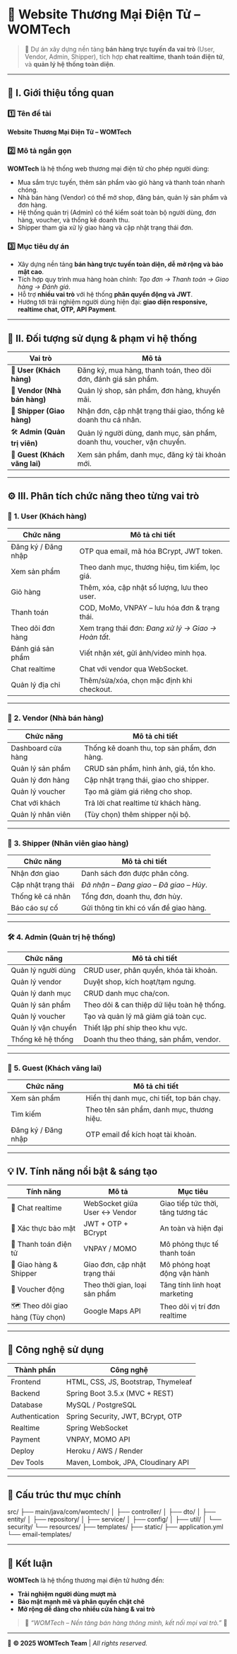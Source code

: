 # 🛒 Website Thương Mại Điện Tử – **WOMTech**

> 🚀 Dự án xây dựng nền tảng **bán hàng trực tuyến đa vai trò** (User, Vendor, Admin, Shipper), tích hợp **chat realtime**, **thanh toán điện tử**, và **quản lý hệ thống toàn diện**.

---

## 🧭 I. Giới thiệu tổng quan

### **1️⃣ Tên đề tài**
**Website Thương Mại Điện Tử – WOMTech**

### **2️⃣ Mô tả ngắn gọn**
**WOMTech** là hệ thống web thương mại điện tử cho phép người dùng:
- Mua sắm trực tuyến, thêm sản phẩm vào giỏ hàng và thanh toán nhanh chóng.  
- Nhà bán hàng (Vendor) có thể mở shop, đăng bán, quản lý sản phẩm và đơn hàng.  
- Hệ thống quản trị (Admin) có thể kiểm soát toàn bộ người dùng, đơn hàng, voucher, và thống kê doanh thu.  
- Shipper tham gia xử lý giao hàng và cập nhật trạng thái đơn.

### **3️⃣ Mục tiêu dự án**
- Xây dựng nền tảng **bán hàng trực tuyến toàn diện, dễ mở rộng và bảo mật cao**.  
- Tích hợp quy trình mua hàng hoàn chỉnh: *Tạo đơn → Thanh toán → Giao hàng → Đánh giá*.  
- Hỗ trợ **nhiều vai trò** với hệ thống **phân quyền động và JWT**.  
- Hướng tới trải nghiệm người dùng hiện đại: **giao diện responsive, realtime chat, OTP, API Payment**.

---

## 👥 II. Đối tượng sử dụng & phạm vi hệ thống

| **Vai trò** | **Mô tả** |
|--------------|-----------|
| 👤 **User (Khách hàng)** | Đăng ký, mua hàng, thanh toán, theo dõi đơn, đánh giá sản phẩm. |
| 🏬 **Vendor (Nhà bán hàng)** | Quản lý shop, sản phẩm, đơn hàng, khuyến mãi. |
| 🚚 **Shipper (Giao hàng)** | Nhận đơn, cập nhật trạng thái giao, thống kê doanh thu cá nhân. |
| 🛠 **Admin (Quản trị viên)** | Quản lý người dùng, danh mục, sản phẩm, doanh thu, voucher, vận chuyển. |
| 👀 **Guest (Khách vãng lai)** | Xem sản phẩm, danh mục, đăng ký tài khoản mới. |

---

## ⚙️ III. Phân tích chức năng theo từng vai trò

### 👤 **1. User (Khách hàng)**
| **Chức năng** | **Mô tả chi tiết** |
|----------------|--------------------|
| Đăng ký / Đăng nhập | OTP qua email, mã hóa BCrypt, JWT token. |
| Xem sản phẩm | Theo danh mục, thương hiệu, tìm kiếm, lọc giá. |
| Giỏ hàng | Thêm, xóa, cập nhật số lượng, lưu theo user. |
| Thanh toán | COD, MoMo, VNPAY – lưu hóa đơn & trạng thái. |
| Theo dõi đơn hàng | Xem trạng thái đơn: *Đang xử lý → Giao → Hoàn tất*. |
| Đánh giá sản phẩm | Viết nhận xét, gửi ảnh/video minh họa. |
| Chat realtime | Chat với vendor qua WebSocket. |
| Quản lý địa chỉ | Thêm/sửa/xóa, chọn mặc định khi checkout. |

---

### 🏬 **2. Vendor (Nhà bán hàng)**
| **Chức năng** | **Mô tả chi tiết** |
|----------------|--------------------|
| Dashboard cửa hàng | Thống kê doanh thu, top sản phẩm, đơn hàng. |
| Quản lý sản phẩm | CRUD sản phẩm, hình ảnh, giá, tồn kho. |
| Quản lý đơn hàng | Cập nhật trạng thái, giao cho shipper. |
| Quản lý voucher | Tạo mã giảm giá riêng cho shop. |
| Chat với khách | Trả lời chat realtime từ khách hàng. |
| Quản lý nhân viên | (Tùy chọn) thêm shipper nội bộ. |

---

### 🚚 **3. Shipper (Nhân viên giao hàng)**
| **Chức năng** | **Mô tả chi tiết** |
|----------------|--------------------|
| Nhận đơn giao | Danh sách đơn được phân công. |
| Cập nhật trạng thái | *Đã nhận – Đang giao – Đã giao – Hủy*. |
| Thống kê cá nhân | Tổng đơn, doanh thu, đơn hủy. |
| Báo cáo sự cố | Gửi thông tin khi có vấn đề giao hàng. |

---

### 🛠 **4. Admin (Quản trị hệ thống)**
| **Chức năng** | **Mô tả chi tiết** |
|----------------|--------------------|
| Quản lý người dùng | CRUD user, phân quyền, khóa tài khoản. |
| Quản lý vendor | Duyệt shop, kích hoạt/tạm ngưng. |
| Quản lý danh mục | CRUD danh mục cha/con. |
| Quản lý sản phẩm | Theo dõi & can thiệp dữ liệu toàn hệ thống. |
| Quản lý voucher | Tạo và quản lý mã giảm giá toàn cục. |
| Quản lý vận chuyển | Thiết lập phí ship theo khu vực. |
| Thống kê hệ thống | Doanh thu theo tháng, sản phẩm, vendor. |

---

### 👀 **5. Guest (Khách vãng lai)**
| **Chức năng** | **Mô tả chi tiết** |
|----------------|--------------------|
| Xem sản phẩm | Hiển thị danh mục, chi tiết, top bán chạy. |
| Tìm kiếm | Theo tên sản phẩm, danh mục, thương hiệu. |
| Đăng ký / Đăng nhập | OTP email để kích hoạt tài khoản. |

---

## 💡 IV. Tính năng nổi bật & sáng tạo

| **Tính năng** | **Mô tả** | **Mục tiêu** |
|----------------|------------|---------------|
| 💬 Chat realtime | WebSocket giữa User ↔ Vendor | Giao tiếp tức thời, tăng tương tác |
| 🔐 Xác thực bảo mật | JWT + OTP + BCrypt | An toàn và hiện đại |
| 💸 Thanh toán điện tử | VNPAY / MOMO | Mô phỏng thực tế thanh toán |
| 🚚 Giao hàng & Shipper | Giao đơn, cập nhật trạng thái | Mô phỏng hoạt động vận hành |
| 🧾 Voucher động | Theo thời gian, loại sản phẩm | Tăng tính linh hoạt marketing |
| 🗺 Theo dõi giao hàng (Tùy chọn) | Google Maps API | Theo dõi vị trí đơn realtime |

---

## 🧱 Công nghệ sử dụng

| **Thành phần** | **Công nghệ** |
|----------------|---------------|
| Frontend | HTML, CSS, JS, Bootstrap, Thymeleaf |
| Backend | Spring Boot 3.5.x (MVC + REST) |
| Database | MySQL / PostgreSQL |
| Authentication | Spring Security, JWT, BCrypt, OTP |
| Realtime | Spring WebSocket |
| Payment | VNPAY, MOMO API |
| Deploy | Heroku / AWS / Render |
| Dev Tools | Maven, Lombok, JPA, Cloudinary API |

---

## 📂 Cấu trúc thư mục chính

src/
├── main/java/com/womtech/
│   ├── controller/
│   ├── dto/
│   ├── entity/
│   ├── repository/
│   ├── service/
│   ├── config/
│   ├── util/
│   └── security/
└── resources/
    ├── templates/
    ├── static/
    ├── application.yml
    └── email-templates/

---

## 🏁 Kết luận

**WOMTech** là hệ thống thương mại điện tử hướng đến:
- **Trải nghiệm người dùng mượt mà**  
- **Bảo mật mạnh mẽ và phân quyền chặt chẽ**  
- **Mở rộng dễ dàng cho nhiều cửa hàng & vai trò**  

> 🧾 *“WOMTech – Nền tảng bán hàng thông minh, kết nối mọi vai trò.”* 🚀  

---

📌 **© 2025 WOMTech Team** | *All rights reserved.*
